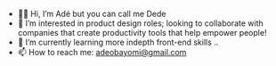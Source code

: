 - 👋🏿 Hi, I’m Adé but you can call me Dede
- 👀 I’m interested in product design roles; looking to collaborate with companies that create productivity tools that help empower people!
- 🌱 I’m currently learning more indepth front-end skills ..
- 📫 How to reach me: adeobayomi@gmail.com
<!---
Elapache98/Elapache98 is a ✨ special ✨ repository because its `README.md` (this file) appears on your GitHub profile.
You can click the Preview link to take a look at your changes.
--->

